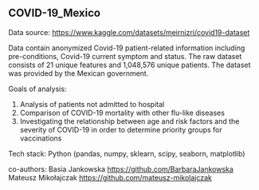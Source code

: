 ## COVID-19_Mexico

Data source: https://www.kaggle.com/datasets/meirnizri/covid19-dataset 

Data contain anonymized Covid-19 patient-related information including pre-conditions, Covid-19 current symptom and status. The raw dataset consists of 21 unique features and 1,048,576 unique patients. The dataset was provided by the Mexican government.

Goals of analysis:
1. Analysis of patients not admitted to hospital
2. Comparison of COVID-19 mortality with other flu-like diseases
3. Investigating the relationship between age and risk factors and the severity of COVID-19 in order to determine priority groups for vaccinations

Tech stack: Python  (pandas, numpy, sklearn, scipy, seaborn, matplotlib)

co-authors: Basia Jankowska https://github.com/BarbaraJankowska Mateusz Mikołajczak https://github.com/mateusz-mikolajczak
